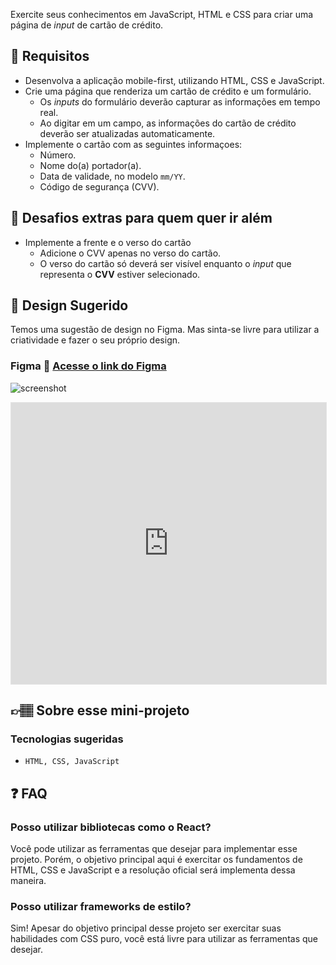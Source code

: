 Exercite seus conhecimentos em JavaScript, HTML e CSS para criar uma página de _input_ de cartão de crédito.

## 🔨 Requisitos

- Desenvolva a aplicação mobile-first, utilizando HTML, CSS e JavaScript.
- Crie uma página que renderiza um cartão de crédito e um formulário.
  - Os _inputs_ do formulário deverão capturar as informações em tempo real.
  - Ao digitar em um campo, as informações do cartão de crédito deverão ser atualizadas automaticamente.
- Implemente o cartão com as seguintes informaçoes:
  - Número.
  - Nome do(a) portador(a).
  - Data de validade, no modelo `mm/YY`.
  - Código de segurança (CVV).

## 🔨 Desafios extras para quem quer ir além

- Implemente a frente e o verso do cartão
  - Adicione o CVV apenas no verso do cartão.
  - O verso do cartão só deverá ser visível enquanto o _input_ que representa o **CVV** estiver selecionado.
 
## 🎨 Design Sugerido

Temos uma sugestão de design no Figma. Mas sinta-se livre para utilizar a criatividade e fazer o seu próprio design.

### Figma 🔗 [Acesse o link do Figma](https://www.figma.com/community/file/1280597988349667150)

![screenshot](https://github.com/codante-io/mp-input-cartao-de-credito/assets/78622334/27e434e2-6ea5-455c-91e6-42fb4af9bec7)

<iframe style="border: 1px solid rgba(0, 0, 0, 0.1);" width="100%" height="450" src="https://www.figma.com/embed?embed_host=share&url=https%3A%2F%2Fwww.figma.com%2Ffile%2FAbn9zJUHYRC7zh2oUsgYiX%2F%255BMini-Projeto%255D-P%25C3%25A1gina-FAQ%3Ftype%3Ddesign%26node-id%3D0%253A1%26mode%3Ddesign%26t%3D2gwih5VDnGvPd649-1" allowfullscreen></iframe>

## 👉🏽 Sobre esse mini-projeto

### Tecnologias sugeridas

- `HTML, CSS, JavaScript`

## ❓ FAQ

### Posso utilizar bibliotecas como o React?
Você pode utilizar as ferramentas que desejar para implementar esse projeto. Porém, o objetivo principal aqui é exercitar os fundamentos de HTML, CSS e JavaScript e a resolução oficial será implementa dessa maneira.

### Posso utilizar frameworks de estilo?
Sim! Apesar do objetivo principal desse projeto ser exercitar suas habilidades com CSS puro, você está livre para utilizar as ferramentas que desejar.
